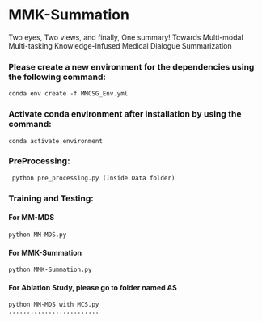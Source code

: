 # MMK-Summation

Two eyes, Two views, and finally, One summary! Towards Multi-modal Multi-tasking Knowledge-Infused Medical Dialogue Summarization

### Please create a new environment for the dependencies using the following command:

	conda env create -f MMCSG_Env.yml

### Activate conda environment after installation by using the command:

	conda activate environment
	
### PreProcessing:

	 python pre_processing.py (Inside Data folder)
   
### Training and Testing:
 
 #### For MM-MDS
  
    python MM-MDS.py
    
####  For MMK-Summation
    
    python MMK-Summation.py
    
#### For Ablation Study, please go to folder named AS

    python MM-MDS with MCS.py
    .........................

    
